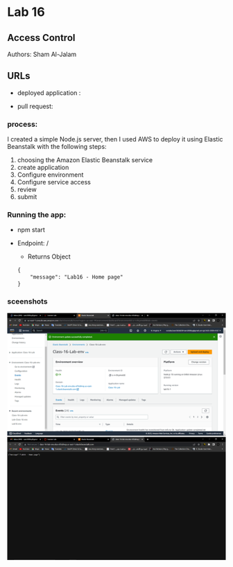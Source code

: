 # Lab 16
## Access Control
Authors: Sham Al-Jalam

## URLs

* deployed application : []()

*  pull request: []()

### process:
I created a simple Node.js server, then I used AWS to deploy it using Elastic Beanstalk with the following steps:
1. choosing the Amazon Elastic Beanstalk service
2. create application
3. Configure environment
4. Configure service access
5. review
6. submit

### Running the app:
* npm start

* Endpoint: /

    * Returns Object
    ```Js
    {
        "message": "Lab16 - Home page"
    }
    ```

### sceenshots

![](./image/Screenshot%202023-07-20%20222910.png)
![](./image/Screenshot%202023-07-20%20222843.png)
